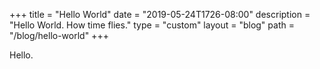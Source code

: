 +++
title = "Hello World"
date = "2019-05-24T1726-08:00"
description = "Hello World. How time flies."
type = "custom"
layout = "blog"
path = "/blog/hello-world"
+++

Hello.